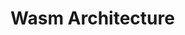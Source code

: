 <div class="h-full flex flex-col">

# Wasm Architecture
  <div class="flex flex-1">
    <div class="relative flex-1">
      <LightOrDark>
        <template #dark>
          <img src="/wasm_backend_service_architecture_white.png" alt="heh" class="absolute h-full w-full object-contain"/>
        </template>
        <template #light>
          <img src="/wasm_backend_service_architecture_black.png" alt="heh" class="absolute h-full w-full object-center object-contain"/>
        </template>
      </LightOrDark>
    </div>
  </div>
</div>

<Footer />
